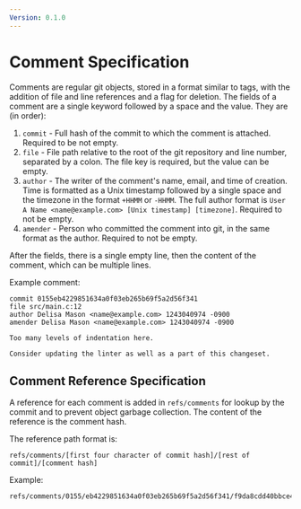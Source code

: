 ```yaml
---
Version: 0.1.0
---
```


# Comment Specification

Comments are regular git objects, stored in a format similar to tags,
with the addition of file and line references and a flag for deletion.
The fields of a comment are a single keyword followed by a space
and the value. They are (in order):

1. `commit` - Full hash of the commit to which the comment is attached.
    Required to be not empty.
2. `file` - File path relative to the root of the git repository and
    line number, separated by a colon. The file key is required, but the
    value can be empty.
3. `author` - The writer of the comment's name, email, and time of
    creation. Time is formatted as a Unix timestamp followed by a single
    space and the timezone in the format `+HHMM` or `-HHMM`. The full author
    format is `User A Name <name@example.com> [Unix timestamp] [timezone]`.
    Required to not be empty.
4. `amender` - Person who committed the comment into git, in the same
    format as the author. Required to not be empty.

After the fields, there is a single empty line, then the content of the
comment, which can be multiple lines.

Example comment:

```
commit 0155eb4229851634a0f03eb265b69f5a2d56f341
file src/main.c:12
author Delisa Mason <name@example.com> 1243040974 -0900
amender Delisa Mason <name@example.com> 1243040974 -0900

Too many levels of indentation here.

Consider updating the linter as well as a part of this changeset.
```

## Comment Reference Specification

A reference for each comment is added in `refs/comments` for lookup
by the commit and to prevent object garbage collection. The content of the
reference is the comment hash.

The reference path format is:

```
refs/comments/[first four character of commit hash]/[rest of commit]/[comment hash]
```

Example:

```
refs/comments/0155/eb4229851634a0f03eb265b69f5a2d56f341/f9da8cdd40bbce4c7bd1aa4e46608107184bd91c
```
